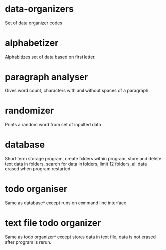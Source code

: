 # data-organizers
Set of data organizer codes
# alphabetizer
Alphabitizes set of data based on first letter.
# paragraph analyser
Gives word count, characters with and without spaces of a paragraph
# randomizer
Prints a random word from set of inputted data
# database
Short term storage program, create folders within program, store and delete text data in folders, search for data in folders, limit 12 folders, all data erased when program restarted.
# todo organiser
Same as database^ except runs on command line interface
# text file todo organizer
Same as todo organizer^ except stores data in text file, data is not erased after program is rerun.
